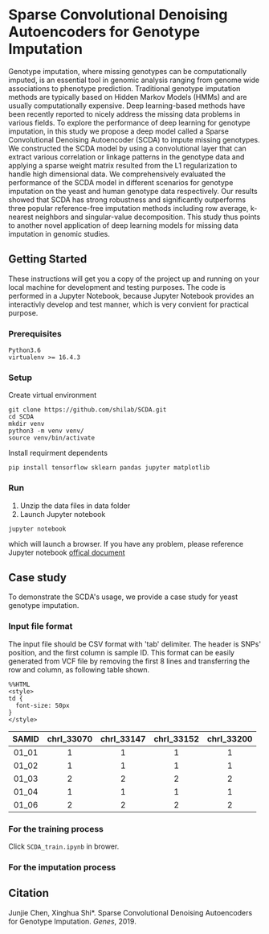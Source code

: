 # Sparse Convolutional Denoising Autoencoders for Genotype Imputation
Genotype imputation, where missing genotypes can be computationally imputed, is an essential tool in genomic analysis ranging from genome wide associations to phenotype prediction. Traditional genotype imputation methods are typically based on Hidden Markov Models (HMMs) and are usually computationally expensive. Deep learning-based methods have been recently reported to nicely address the missing data problems in various fields. To explore the performance of deep learning for genotype imputation, in this study we propose a deep model called a Sparse Convolutional Denoising Autoencoder (SCDA) to impute missing genotypes. We constructed the SCDA model by using a convolutional layer that can extract various correlation or linkage patterns in the genotype data and applying a sparse weight matrix resulted from the L1 regularization to handle high dimensional data. We comprehensively evaluated the performance of the SCDA model in different scenarios for genotype imputation on the yeast and human genotype data respectively. Our results showed that SCDA has strong robustness and significantly outperforms three popular reference-free imputation methods including row average, k-nearest neighbors and singular-value decomposition. This study thus points to another novel application of deep learning models for missing data imputation in genomic studies. 

## Getting Started
These instructions will get you a copy of the project up and running on your local machine for development and testing purposes. The code is performed in a Jupyter Notebook, because Jupyter Notebook provides an interactivly develop and test manner, which is very convient for practical purpose. 

### Prerequisites
```
Python3.6 
virtualenv >= 16.4.3
```

### Setup
Create virtual environment
```
git clone https://github.com/shilab/SCDA.git
cd SCDA
mkdir venv
python3 -m venv venv/
source venv/bin/activate
```

Install requirment dependents
```
pip install tensorflow sklearn pandas jupyter matplotlib
```

### Run
1. Unzip the data files in data folder 
2. Launch Jupyter notebook 
``` 
jupyter notebook 
```
which will launch a browser. If you have any problem, please reference Jupyter notebook [offical document](https://jupyter-notebook.readthedocs.io/en/stable/)

## Case study 
To demonstrate the SCDA's usage, we provide a case study for yeast genotype imputation.

### Input file format 
The input file should be CSV format with 'tab' delimiter. The header is SNPs' position, and the first column is sample ID. This format can be easily generated from VCF file by removing the first 8 lines and transferring the row and column, as following table shown.

```
%%HTML
<style>
td {
  font-size: 50px
}
</style>
```
| SAMID | chrI_33070 | chrI_33147 | chrI_33152 | chrI_33200 |
|:-----:|:----------:|:----------:|:----------:|:----------:|
| 01_01 |      1     |      1     |      1     |      1     |
| 01_02 |      1     |      1     |      1     |      1     |
| 01_03 |      2     |      2     |      2     |      2     |
| 01_04 |      1     |      1     |      1     |      1     |
| 01_06 |      2     |      2     |      2     |      2     |


### For the training process 
Click `SCDA_train.ipynb` in brower. 


### For the imputation process






## Citation
Junjie Chen, Xinghua Shi\*. Sparse Convolutional Denoising Autoencoders for Genotype Imputation. *Genes*, 2019.